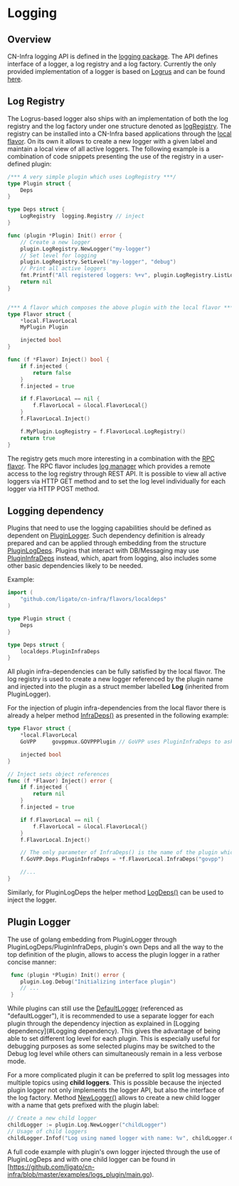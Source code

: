 # Logging

## Overview
CN-Infra logging API is defined in the [logging package](../../logging/log_api.go).
The API defines interface of a logger, a log registry and a log factory.
Currently the only provided implementation of a logger is based on
[Logrus](https://github.com/sirupsen/logrus) and can be found
[here](../../logging/logrus/logger.go).

## Log Registry
The Logrus-based logger also ships with an implementation of both
the log registry and the log factory under one structure denoted
as [logRegistry](../../logging/logrus/registry.go).
The registry can be installed into a CN-Infra based applications
through the [local flavor](../../flavors/local).
On its own it allows to create a new logger with a given label and
maintain a local view of all active loggers.
The following example is a combination of code snippets presenting
the use of the registry in a user-defined plugin:
```go
/*** A very simple plugin which uses LogRegistry ***/
type Plugin struct {
	Deps
}

type Deps struct {
	LogRegistry  logging.Registry // inject
}

func (plugin *Plugin) Init() error {
    // Create a new logger
    plugin.LogRegistry.NewLogger("my-logger")
    // Set level for logging
    plugin.LogRegistry.SetLevel("my-logger", "debug")
    // Print all active loggers
    fmt.Printf("All registered loggers: %+v", plugin.LogRegistry.ListLoggers())
    return nil
}


/*** A flavor which composes the above plugin with the local flavor ***/
type Flavor struct {
	*local.FlavorLocal
	MyPlugin Plugin

	injected bool
}

func (f *Flavor) Inject() bool {
	if f.injected {
		return false
	}
	f.injected = true

	if f.FlavorLocal == nil {
		f.FlavorLocal = &local.FlavorLocal{}
	}
	f.FlavorLocal.Inject()

	f.MyPlugin.LogRegistry = f.FlavorLocal.LogRegistry()
	return true
}
```

The registry gets much more interesting in a combination with
the [RPC flavor](../../flavors/rpc).
The RPC flavor includes [log manager](../../logging/logmanager) which
provides a remote access to the log registry through REST API.
It is possible to view all active loggers via HTTP GET method and to set
the log level individually for each logger via HTTP POST method.

## Logging dependency
Plugins that need to use the logging capabilities should be defined
as dependent on [PluginLogger](../../logging/log_api.go).
Such dependency definition is already prepared and can be applied through
embedding from the structure
[PluginLogDeps](https://github.com/ligato/cn-infra/blob/master/flavors/local/plugin_deps.go).
Plugins that interact with DB/Messaging may use
[PluginInfraDeps](https://github.com/ligato/cn-infra/blob/master/flavors/local/plugin_deps.go) instead, which,
apart from logging, also includes some other basic dependencies likely
to be needed.

Example:
```go
import (
	"github.com/ligato/cn-infra/flavors/localdeps"
)

type Plugin struct {
	Deps
}

type Deps struct {
	localdeps.PluginInfraDeps
}
```

All plugin infra-dependencies can be fully satisfied by the local flavor.
The log registry is used to create a new logger referenced by the plugin
name and injected into the plugin as a struct member labelled **Log**
(inherited from PluginLogger).

For the injection of plugin infra-dependencies from the local flavor
there is already a helper method
[InfraDeps()](../../flavors/local/local_flavor.go) as presented in the
following example:
```go
type Flavor struct {
	*local.FlavorLocal
	GoVPP     govppmux.GOVPPPlugin // GoVPP uses PluginInfraDeps to ask for logging capabilities among other things

	injected bool
}

// Inject sets object references
func (f *Flavor) Inject() error {
	if f.injected {
		return nil
	}
	f.injected = true

	if f.FlavorLocal == nil {
		f.FlavorLocal = &local.FlavorLocal{}
	}
	f.FlavorLocal.Inject()

	// The only parameter of InfraDeps() is the name of the plugin which will be used as the label for the allocated logger.
	f.GoVPP.Deps.PluginInfraDeps = *f.FlavorLocal.InfraDeps("govpp")

	//...
}
```

Similarly, for PluginLogDeps the helper method
[LogDeps()](../../flavors/local/local_flavor.go) can be used to inject
the logger.

## Plugin Logger
The use of golang embedding from PluginLogger through
PluginLogDeps/PluginInfraDeps, plugin's own Deps and all the way
to the top definition of the plugin, allows to access the plugin logger
in a rather concise manner:
```go
 func (plugin *Plugin) Init() error {
 	plugin.Log.Debug("Initializing interface plugin")
 	// ...
 }
```

While plugins can still use the [DefaultLogger](../../logging/logrus)
(referenced as "defaultLogger"), it is recommended to use a separate
logger for each plugin through the dependency injection as explained in
[Logging dependency](#Logging dependency).
This gives the advantage of being able to set different log level for
each plugin. This is especially useful for debugging purposes as some
selected plugins may be switched to the Debug log level while others can
simultaneously remain in a less verbose mode.

For a more complicated plugin it can be preferred to split log messages
into multiple topics using **child loggers**. This is possible because
the injected plugin logger not only implements the logger API, but also
the interface of the log factory.
Method [NewLogger()](../../logging/log_api.go) allows to create a new
child logger with a name that gets prefixed with the plugin label:
```go
// Create a new child logger
childLogger := plugin.Log.NewLogger("childLogger")
// Usage of child loggers
childLogger.Infof("Log using named logger with name: %v", childLogger.GetName())
```

A full code example with plugin's own logger injected through
the use of PluginLogDeps and with one child logger can be found in
[https://github.com/ligato/cn-infra/blob/master/examples/logs_plugin/main.go).